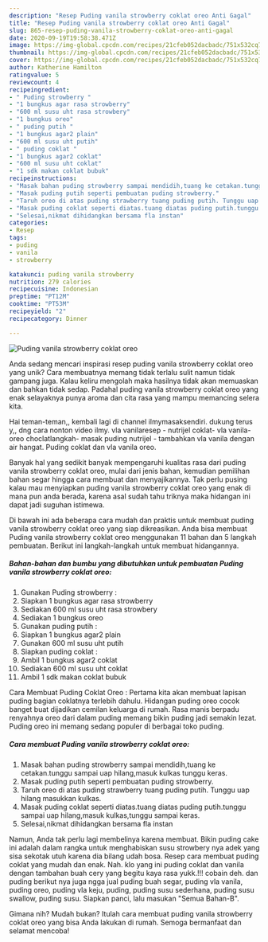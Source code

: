 ```yaml
---
description: "Resep Puding vanila strowberry coklat oreo Anti Gagal"
title: "Resep Puding vanila strowberry coklat oreo Anti Gagal"
slug: 865-resep-puding-vanila-strowberry-coklat-oreo-anti-gagal
date: 2020-09-19T19:58:38.471Z
image: https://img-global.cpcdn.com/recipes/21cfeb052dacbadc/751x532cq70/puding-vanila-strowberry-coklat-oreo-foto-resep-utama.jpg
thumbnail: https://img-global.cpcdn.com/recipes/21cfeb052dacbadc/751x532cq70/puding-vanila-strowberry-coklat-oreo-foto-resep-utama.jpg
cover: https://img-global.cpcdn.com/recipes/21cfeb052dacbadc/751x532cq70/puding-vanila-strowberry-coklat-oreo-foto-resep-utama.jpg
author: Katherine Hamilton
ratingvalue: 5
reviewcount: 4
recipeingredient:
- " Puding strowberry "
- "1 bungkus agar rasa strowberry"
- "600 ml susu uht rasa strowbery"
- "1 bungkus oreo"
- " puding putih "
- "1 bungkus agar2 plain"
- "600 ml susu uht putih"
- " puding coklat "
- "1 bungkus agar2 coklat"
- "600 ml susu uht coklat"
- "1 sdk makan coklat bubuk"
recipeinstructions:
- "Masak bahan puding strowberry sampai mendidih,tuang ke cetakan.tunggu sampai uap hilang,masuk kulkas tunggu keras."
- "Masak puding putih seperti pembuatan puding strowberry."
- "Taruh oreo di atas puding strawberry tuang puding putih. Tunggu uap hilang masukkan kulkas."
- "Masak puding coklat seperti diatas.tuang diatas puding putih.tunggu sampai uap hilang,masuk kulkas,tunggu sampai keras."
- "Selesai,nikmat dihidangkan bersama fla instan"
categories:
- Resep
tags:
- puding
- vanila
- strowberry

katakunci: puding vanila strowberry 
nutrition: 279 calories
recipecuisine: Indonesian
preptime: "PT12M"
cooktime: "PT53M"
recipeyield: "2"
recipecategory: Dinner

---
```



![Puding vanila strowberry coklat oreo](https://img-global.cpcdn.com/recipes/21cfeb052dacbadc/751x532cq70/puding-vanila-strowberry-coklat-oreo-foto-resep-utama.jpg)

Anda sedang mencari inspirasi resep puding vanila strowberry coklat oreo yang unik? Cara membuatnya memang tidak terlalu sulit namun tidak gampang juga. Kalau keliru mengolah maka hasilnya tidak akan memuaskan dan bahkan tidak sedap. Padahal puding vanila strowberry coklat oreo yang enak selayaknya punya aroma dan cita rasa yang mampu memancing selera kita.

Hai teman-teman,, kembali lagi di channel ilmymasaksendiri. dukung terus y,, dng cara nonton video ilmy. vla vanilaresep - nutrijel coklat- vla vanila- oreo choclatlangkah- masak puding nutrijel - tambahkan vla vanila dengan air hangat. Puding coklat dan vla vanila oreo.

Banyak hal yang sedikit banyak mempengaruhi kualitas rasa dari puding vanila strowberry coklat oreo, mulai dari jenis bahan, kemudian pemilihan bahan segar hingga cara membuat dan menyajikannya. Tak perlu pusing kalau mau menyiapkan puding vanila strowberry coklat oreo yang enak di mana pun anda berada, karena asal sudah tahu triknya maka hidangan ini dapat jadi suguhan istimewa.


Di bawah ini ada beberapa cara mudah dan praktis untuk membuat puding vanila strowberry coklat oreo yang siap dikreasikan. Anda bisa membuat Puding vanila strowberry coklat oreo menggunakan 11 bahan dan 5 langkah pembuatan. Berikut ini langkah-langkah untuk membuat hidangannya.

<!--inarticleads1-->

##### Bahan-bahan dan bumbu yang dibutuhkan untuk pembuatan Puding vanila strowberry coklat oreo:

1. Gunakan  Puding strowberry :
1. Siapkan 1 bungkus agar rasa strowberry
1. Sediakan 600 ml susu uht rasa strowbery
1. Sediakan 1 bungkus oreo
1. Gunakan  puding putih :
1. Siapkan 1 bungkus agar2 plain
1. Gunakan 600 ml susu uht putih
1. Siapkan  puding coklat :
1. Ambil 1 bungkus agar2 coklat
1. Sediakan 600 ml susu uht coklat
1. Ambil 1 sdk makan coklat bubuk


Cara Membuat Puding Coklat Oreo : Pertama kita akan membuat lapisan puding bagian coklatnya terlebih dahulu. Hidangan puding oreo cocok banget buat dijadikan cemilan keluarga di rumah. Rasa manis berpadu renyahnya oreo dari dalam puding memang bikin puding jadi semakin lezat. Puding oreo ini memang sedang populer di berbagai toko puding. 

<!--inarticleads2-->

##### Cara membuat Puding vanila strowberry coklat oreo:

1. Masak bahan puding strowberry sampai mendidih,tuang ke cetakan.tunggu sampai uap hilang,masuk kulkas tunggu keras.
1. Masak puding putih seperti pembuatan puding strowberry.
1. Taruh oreo di atas puding strawberry tuang puding putih. Tunggu uap hilang masukkan kulkas.
1. Masak puding coklat seperti diatas.tuang diatas puding putih.tunggu sampai uap hilang,masuk kulkas,tunggu sampai keras.
1. Selesai,nikmat dihidangkan bersama fla instan


Namun, Anda tak perlu lagi membelinya karena membuat. Bikin puding cake ini adalah dalam rangka untuk menghabiskan susu strowbery nya adek yang sisa sekotak utuh karena dia bilang udah bosa. Resep cara membuat puding coklat yang mudah dan enak. Nah. klo yang ini puding coklat dan vanila dengan tambahan buah cery yang begitu kaya rasa yukk.!!! cobain deh. dan puding berikut nya juga ngga jual puding buah segar, puding vla vanila, puding oreo, puding vla keju, puding, puding susu sederhana, puding susu swallow, puding susu. Siapkan panci, lalu masukan &#34;Semua Bahan-B&#34;. 

Gimana nih? Mudah bukan? Itulah cara membuat puding vanila strowberry coklat oreo yang bisa Anda lakukan di rumah. Semoga bermanfaat dan selamat mencoba!
